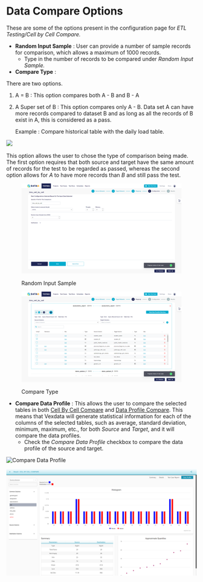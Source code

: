 # Data Compare Options

These are some of the options present in the configuration page for _ETL Testing/Cell by Cell Compare._

* **Random Input Sample** : User can provide a number of sample records for comparison, which allows a maximum of 1000 records.
  * Type in the number of records to be compared under _Random Input Sample._
* **Compare Type**  :&#x20;

There are two options.

1. A = B : This option compares both A - B and B - A
2.  A Super set of B : This option compares only A - B. Data set A can have more records compared to dataset B and as long as all the records of B exist in A, this is considered as a pass.

    Example : Compare historical table with the daily load table.&#x20;

![](<../../../../../.gitbook/assets/Screenshot 2023-12-13 at 10.53.20 AM.png>)&#x20;

This option allows the user to chose the type of comparison being made. The first option requires that both source and target have the same amount of records for the test to be regarded as passed, whereas the second option allows for _A_ to have more records than _B_ and still pass the test.

<figure><img src="../../../../../.gitbook/assets/Screenshot (422).png" alt=""><figcaption><p>Random Input Sample</p></figcaption></figure>

<figure><img src="../../../../../.gitbook/assets/Screenshot (423).png" alt=""><figcaption><p>Compare Type</p></figcaption></figure>

* **Compare Data Profile** : This allows the user to compare the selected tables in both [Cell By Cell Compare](https://app.gitbook.com/@Vexdata/s/docs/\~/drafts/-MWNZNqGnn1zbZL4vVWr/flows/untitled-1/compare-cell-by-cell/cell-by-cell-compare) and [Data Profile Compare](https://app.gitbook.com/@Vexdata/s/docs/\~/drafts/-MWNZNqGnn1zbZL4vVWr/flows/untitled-1/compare-cell-by-cell/data-profile-compare). This means that Vexdata will generate statistical information for each of the columns of the selected tables, such as average, standard deviation, minimum, maximum, etc., for both _Source_ and _Target_, and it will compare the data profiles.
  * Check the _Compare Data Profile_ checkbox to compare the data profile of the source and target.

![Compare Data Profile](../../../../../.gitbook/assets/cell\_dataprofile.png)

![Compare Data Profile Result](<../../../../../.gitbook/assets/image (8) (1).png>)
